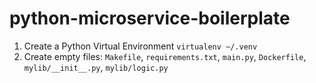 # python-microservice-boilerplate

1. Create a Python Virtual Environment `virtualenv ~/.venv`
2. Create empty files: `Makefile`, `requirements.txt`, `main.py`, `Dockerfile`, `mylib/__init__.py`, `mylib/logic.py`

